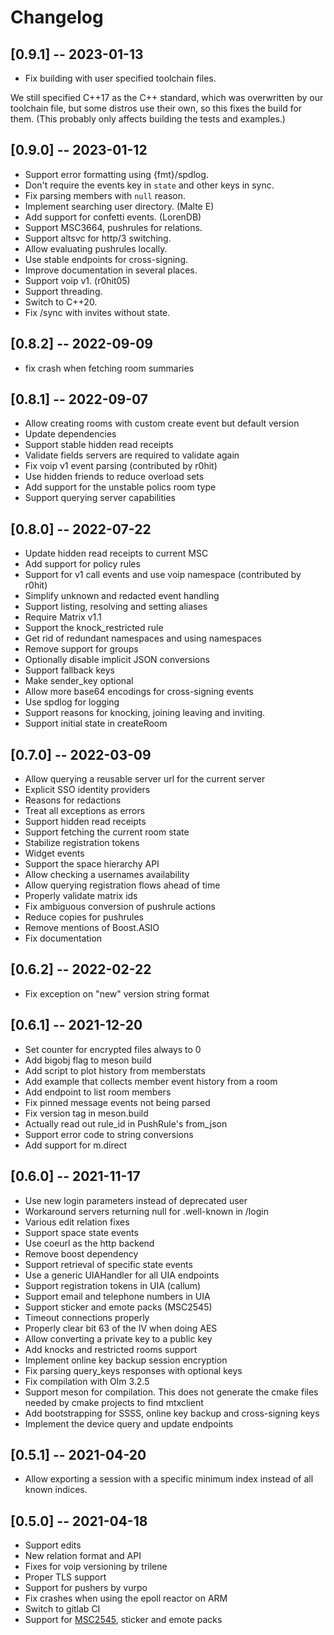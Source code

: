 # Changelog

## [0.9.1] -- 2023-01-13

- Fix building with user specified toolchain files.

We still specified C++17 as the C++ standard, which was overwritten by our
toolchain file, but some distros use their own, so this fixes the build for
them. (This probably only affects building the tests and examples.)

## [0.9.0] -- 2023-01-12

- Support error formatting using {fmt}/spdlog.
- Don't require the events key in `state` and other keys in sync.
- Fix parsing members with `null` reason.
- Implement searching user directory. (Malte E)
- Add support for confetti events. (LorenDB)
- Support MSC3664, pushrules for relations.
- Support altsvc for http/3 switching.
- Allow evaluating pushrules locally.
- Use stable endpoints for cross-signing.
- Improve documentation in several places.
- Support voip v1. (r0hit05)
- Support threading.
- Switch to C++20.
- Fix /sync with invites without state.

## [0.8.2] -- 2022-09-09

- fix crash when fetching room summaries

## [0.8.1] -- 2022-09-07

- Allow creating rooms with custom create event but default version
- Update dependencies
- Support stable hidden read receipts
- Validate fields servers are required to validate again
- Fix voip v1 event parsing (contributed by r0hit)
- Use hidden friends to reduce overload sets
- Add support for the unstable polics room type
- Support querying server capabilities

## [0.8.0] -- 2022-07-22

- Update hidden read receipts to current MSC
- Add support for policy rules
- Support for v1 call events and use voip namespace (contributed by r0hit)
- Simplify unknown and redacted event handling
- Support listing, resolving and setting aliases
- Require Matrix v1.1
- Support the knock_restricted rule
- Get rid of redundant namespaces and using namespaces
- Remove support for groups
- Optionally disable implicit JSON conversions
- Support fallback keys
- Make sender_key optional
- Allow more base64 encodings for cross-signing events
- Use spdlog for logging
- Support reasons for knocking, joining leaving and inviting.
- Support initial state in createRoom

## [0.7.0] -- 2022-03-09

- Allow querying a reusable server url for the current server
- Explicit SSO identity providers
- Reasons for redactions
- Treat all exceptions as errors
- Support hidden read receipts
- Support fetching the current room state
- Stabilize registration tokens
- Widget events
- Support the space hierarchy API
- Allow checking a usernames availability
- Allow querying registration flows ahead of time
- Properly validate matrix ids
- Fix ambiguous conversion of pushrule actions
- Reduce copies for pushrules
- Remove mentions of Boost.ASIO
- Fix documentation

## [0.6.2] -- 2022-02-22

- Fix exception on "new" version string format

## [0.6.1] -- 2021-12-20

- Set counter for encrypted files always to 0
- Add bigobj flag to meson build
- Add script to plot history from memberstats
- Add example that collects member event history from a room
- Add endpoint to list room members
- Fix pinned message events not being parsed
- Fix version tag in meson.build
- Actually read out rule_id in PushRule's from_json
- Support error code to string conversions
- Add support for m.direct

## [0.6.0] -- 2021-11-17

* Use new login parameters instead of deprecated user
* Workaround servers returning null for .well-known in /login
* Various edit relation fixes
* Support space state events
* Use coeurl as the http backend
* Remove boost dependency
* Support retrieval of specific state events
* Use a generic UIAHandler for all UIA endpoints
* Support registration tokens in UIA (callum)
* Support email and telephone numbers in UIA
* Support sticker and emote packs (MSC2545)
* Timeout connections properly
* Properly clear bit 63 of the IV when doing AES
* Allow converting a private key to a public key
* Add knocks and restricted rooms support
* Implement online key backup session encryption
* Fix parsing query_keys responses with optional keys
* Fix compilation with Olm 3.2.5
* Support meson for compilation. This does not generate the cmake files needed by cmake projects to find mtxclient
* Add bootstrapping for SSSS, online key backup and cross-signing keys
* Implement the device query and update endpoints

## [0.5.1] -- 2021-04-20

* Allow exporting a session with a specific minimum index instead of all known indices.

## [0.5.0] -- 2021-04-18

* Support edits
* New relation format and API
* Fixes for voip versioning by trilene
* Proper TLS support
* Support for pushers by vurpo
* Fix crashes when using the epoll reactor on ARM
* Switch to gitlab CI
* Support for [MSC2545](https://github.com/matrix-org/matrix-doc/pull/2545), sticker and emote packs
